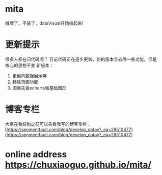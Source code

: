 # mita
摊牌了，不装了，dataVisual开始搞起来!

# 更新提示
很多人都在问代码呢？
目前代码正在逐步更新，新的版本会去除一些功能，但是核心的思想不变
新版本： 
1. 更偏向数据展示屏
2. 移除页面功能
3. 图表先做echarts和基础图形

# 博客专栏
大家在看结构之前可以先看我写的博客专栏： [https://segmentfault.com/blog/develop_datav?_ea=26510477](https://segmentfault.com/blog/develop_datav?_ea=26510477)

# online address https://chuxiaoguo.github.io/mita/
